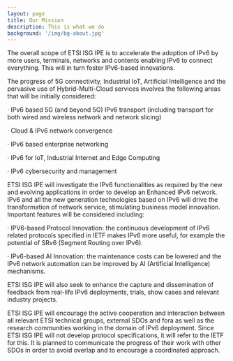 ```yaml
---
layout: page
title: Our Mission
description: This is what we do
background: '/img/bg-about.jpg'
---
```


The overall scope of ETSI ISG IPE is to accelerate the adoption of IPv6 by more users, terminals, networks and contents enabling IPv6 to connect everything. This will in turn foster IPv6-based innovations.

The progress of 5G connectivity, Industrial IoT, Artificial Intelligence and the pervasive use of Hybrid-Multi-Cloud services involves the following areas that will be initially considered:

· IPv6 based 5G (and beyond 5G) IPv6 transport (including transport for both wired and wireless network and network slicing)

· Cloud & IPv6 network convergence

· IPv6 based enterprise networking

· IPv6 for IoT, Industrial Internet and Edge Computing

· IPv6 cybersecurity and management

ETSI ISG IPE will investigate the IPv6 functionalities as required by the new and evolving applications in order to develop an Enhanced IPv6 network. IPv6 and all the new generation technologies based on IPv6 will drive the transformation of network service, stimulating business model innovation. Important features will be considered including:

· IPV6-based Protocol Innovation: the continuous development of IPv6 related protocols specified in IETF makes IPv6 more useful, for example the potential of SRv6 (Segment Routing over IPv6).

· IPv6-based AI Innovation: the maintenance costs can be lowered and the IPv6 network automation can be improved by AI (Artificial Intelligence) mechanisms.

ETSI ISG IPE will also seek to enhance the capture and dissemination of feedback from real-life IPv6 deployments, trials, show cases and relevant industry projects.

ETSI ISG IPE will encourage the active cooperation and interaction between all relevant ETSI technical groups, external SDOs and fora as well as the research communities working in the domain of IPv6 deployment. Since ETSI ISG IPE will not develop protocol specifications, it will refer to the IETF for this. It is planned to communicate the progress of their work with other SDOs in order to avoid overlap and to encourage a coordinated approach.